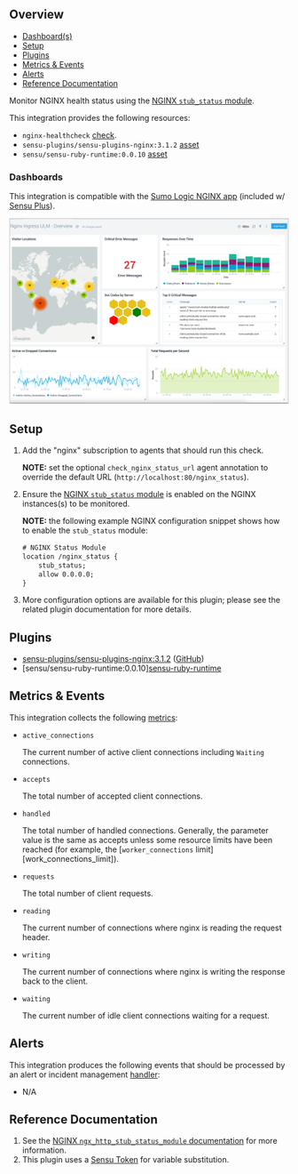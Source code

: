 ## Overview

<!-- Integration TOC (do not modify) -->
- [Dashboard(s)](#dashboard-s-)
- [Setup](#setup)
- [Plugins](#plugins)
- [Metrics & Events](#metrics--events)
- [Alerts](#alerts)
- [Reference Documentation](#reference-documentation)

<!-- Sensu Integration description; supports markdown -->

Monitor NGINX health status using the [NGINX `stub_status` module][nginx_stub_status].

<!-- Provide a high level overview of the integration contents (e.g. checks, filters, mutators, handlers, assets, etc) -->

This integration provides the following resources:

* `nginx-healthcheck` [check].
* `sensu-plugins/sensu-plugins-nginx:3.1.2` [asset]
* `sensu/sensu-ruby-runtime:0.0.10` [asset]

### Dashboards

<!-- List of supported dashboards w/ screenshots (supports png, jpeg, and gif images; relative paths only; e.g. `![](img/dashboard-1.png)` )-->

This integration is compatible with the [Sumo Logic NGINX app][sumologic-nginx-app] (included w/ [Sensu Plus][sensu-plus]).

![](img/nginx-ulm-overview.png)

## Setup

<!-- Sensu Integration setup instructions, including Sensu agent configuration and external component configuration -->
<!-- EXAMPLE: what configuration (if any) is required in a third-party service to enable monitoring? -->

1. Add the "nginx" subscription to agents that should run this check.

   **NOTE:** set the optional `check_nginx_status_url` agent annotation to override the default URL (`http://localhost:80/nginx_status`).

2. Ensure the [NGINX `stub_status` module][nginx_stub_status] is enabled on the NGINX instances(s) to be monitored.

   **NOTE:** the following example NGINX configuration snippet shows how to enable the `stub_status` module:

   ```
   # NGINX Status Module
   location /nginx_status {
       stub_status;
       allow 0.0.0.0;
   }
   ```

3. More configuration options are available for this plugin; please see the related plugin documentation for more details.

## Plugins

<!-- Links to any Sensu Integration dependencies (i.e. Sensu Plugins) -->

- [sensu-plugins/sensu-plugins-nginx:3.1.2][sensu-plugins-nginx-bonsai] ([GitHub][sensu-plugins-nginx-github])
- [sensu/sensu-ruby-runtime:0.0.10][sensu-ruby-runtime]([GitHub][sensu-ruby-runtime-github])

## Metrics & Events

<!-- List of all metrics or events collected by this integration. -->

This integration collects the following [metrics]:

* `active_connections`

  The current number of active client connections including `Waiting` connections.

* `accepts`

  The total number of accepted client connections.

* `handled`

  The total number of handled connections.
  Generally, the parameter value is the same as accepts unless some resource limits have been reached (for example, the [`worker_connections` limit][work_connections_limit]).

* `requests`

  The total number of client requests.

* `reading`

  The current number of connections where nginx is reading the request header.

* `writing`

  The current number of connections where nginx is writing the response back to the client.

* `waiting`

  The current number of idle client connections waiting for a request.

## Alerts

<!-- List of all alerts generated by this integration. -->

This integration produces the following events that should be processed by an alert or incident management [handler]:

* N/A

## Reference Documentation

<!-- Please provide links to any relevant reference documentation to help users learn more and/or troubleshoot this integration. -->

1. See the [NGINX `ngx_http_stub_status_module` documentation][nginx_stub_status] for more information.
1. This plugin uses a [Sensu Token][tokens] for variable substitution.

<!-- Links -->
[check]: https://docs.sensu.io/sensu-go/latest/observability-pipeline/observe-schedule/checks/
[asset]: https://docs.sensu.io/sensu-go/latest/plugins/assets/
[subscription]: https://docs.sensu.io/sensu-go/latest/observability-pipeline/observe-schedule/subscriptions/
[agents]: https://docs.sensu.io/sensu-go/latest/observability-pipeline/observe-schedule/agent/
[annotation]: https://docs.sensu.io/sensu-go/latest/observability-pipeline/observe-schedule/agent/#general-configuration-flags
[plugins]: https://docs.sensu.io/sensu-go/latest/plugins/
[metrics]: https://docs.sensu.io/sensu-go/latest/observability-pipeline/observe-schedule/metrics/
[handler]: https://docs.sensu.io/sensu-go/latest/observability-pipeline/observe-process/handlers/
[tokens]: https://docs.sensu.io/sensu-go/latest/observability-pipeline/observe-schedule/tokens/
[sumologic-nginx-app]: https://www.sumologic.com/application/nginx/
[sensu-plus]: https://sensu.io/features/analytics
[nginx_stub_status]: https://nginx.org/en/docs/http/ngx_http_stub_status_module.html
[sensu-plugins-nginx-bonsai]: https://bonsai.sensu.io/assets/sensu-plugins/sensu-plugins-nginx
[sensu-plugins-nginx-github]: https://github.com/sensu-plugins/sensu-plugins-nginx
[sensu-ruby-runtime-bonsai]: https://bonsai.sensu.io/assets/sensu/sensu-ruby-runtime
[sensu-ruby-runtime-github]: https://github.com/sensu/sensu-ruby-runtime
[worker_connections_limit]: https://nginx.org/en/docs/ngx_core_module.html#worker_connections